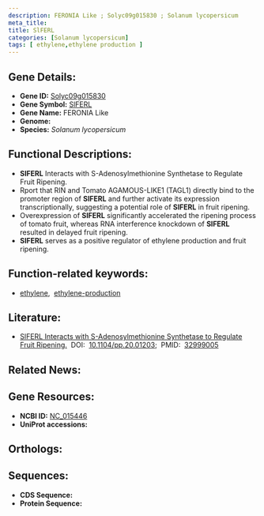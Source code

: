```yaml
---
description: FERONIA Like ; Solyc09g015830 ; Solanum lycopersicum
meta_title:
title: SlFERL
categories: [Solanum lycopersicum]
tags: [ ethylene,ethylene production ]
---
```


## Gene Details:
- **Gene ID:** [Solyc09g015830]()
- **Gene Symbol:** <u>SlFERL</u>
- **Gene Name:** FERONIA Like
- **Genome:** []()
- **Species:** *Solanum lycopersicum*

## Functional Descriptions:
   - **SlFERL** Interacts with S-Adenosylmethionine Synthetase to Regulate Fruit Ripening.
   - Rport that RIN and Tomato AGAMOUS-LIKE1 (TAGL1) directly bind to the promoter region of **SlFERL** and further activate its expression transcriptionally, suggesting a potential role of **SlFERL** in fruit ripening.
   - Overexpression of **SlFERL** significantly accelerated the ripening process of tomato fruit, whereas RNA interference knockdown of **SlFERL** resulted in delayed fruit ripening.
   - **SlFERL** serves as a positive regulator of ethylene production and fruit ripening.

## Function-related keywords:
   - [ethylene](/tags/ethylene/),&nbsp;&nbsp;[ethylene-production](/tags/ethylene-production/)

## Literature:
   - [SlFERL Interacts with S-Adenosylmethionine Synthetase to Regulate Fruit Ripening.](https://doi.org/10.1104/pp.20.01203)&nbsp;&nbsp;DOI:&nbsp;&nbsp;[10.1104/pp.20.01203](https://doi.org/10.1104/pp.20.01203);&nbsp;&nbsp;PMID:&nbsp;&nbsp;[32999005](https://pubmed.ncbi.nlm.nih.gov/32999005/)

## Related News:

## Gene Resources:
- **NCBI ID:**  [NC_015446](https://www.ncbi.nlm.nih.gov/gene/?term=NC_015446)
- **UniProt accessions:**  [](https://www.uniprot.org/uniprotkb//entry)

## Orthologs:

## Sequences:
- **CDS Sequence:**
- **Protein Sequence:**
